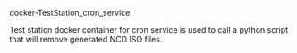 docker-TestStation_cron_service

Test station docker container for cron service is used to call a python script that will remove generated NCD ISO files.


